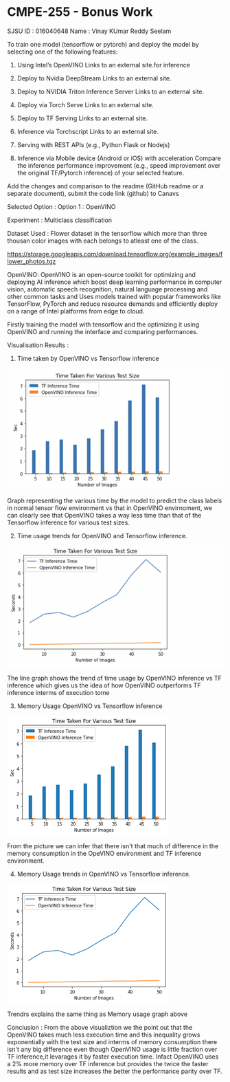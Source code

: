 # CMPE-255 - Bonus Work

SJSU ID : 016040648
Name : Vinay KUmar Reddy Seelam


To train one model (tensorflow or pytorch) and deploy the model by selecting one of the following features: 

1) Using Intel’s OpenVINO Links to an external site.for inference

2) Deploy to Nvidia DeepStream Links to an external site.

3) Deploy to NVIDIA Triton Inference Server Links to an external site.

4) Deploy via Torch Serve Links to an external site.

5) Deploy to TF Serving Links to an external site.

6) Inference via Torchscript Links to an external site.

6) Serving with REST APIs (e.g., Python Flask or Nodejs)

7) Inference via Mobile device (Android or iOS) with acceleration Compare the inference performance improvement (e.g., speed improvement over the original TF/Pytorch inference) of your selected feature.

Add the changes and comparison to the readme (GitHub readme or a separate document), submit the code link (github) to Canavs

Selected Option : Option 1 : OpenVINO

Experiment : Multiclass classification

Dataset Used : Flower dataset in the tensorflow which more than three thousan color images with each belongs to atleast one of the class.

https://storage.googleapis.com/download.tensorflow.org/example_images/flower_photos.tgz

OpenVINO: OpenVINO is  an open-source toolkit for optimizing and deploying AI inference which boost deep learning performance in computer vision, automatic speech recognition, natural language processing and other common tasks and Uses models trained with popular frameworks like TensorFlow, PyTorch and reduce resource demands and efficiently deploy on a range of Intel platforms from edge to cloud.


Firstly training the model with tensorflow and the optimizing it using OpenVINO and running the interface and comparing performances.

Visualisation Results : 

1. Time taken by OpenVINO vs Tensorflow inference

![image](https://github.com/vinaykumarseelam/255_Bonus_Work/blob/main/255_BarGraph.png)

Graph representing the various time by the model to predict the class labels in normal tensor flow environment vs that in OpenVINO envirnoment, we can clearly see that OpenVINO takes a way less time than that of the Tensorflow inference for various test sizes.

2. Time usage trends for OpenVINO and Tensorflow inference.

![image](https://github.com/vinaykumarseelam/255_Bonus_Work/blob/main/255_LineGraph.png)

The line graph shows the trend of time usage by OpenVINO inference vs TF inference which gives us the idea of how OpenVINO outperforms TF inference interms of execution tome


3. Memory Usage OpenVINO vs Tensorflow inference


![image](https://github.com/vinaykumarseelam/255_Bonus_Work/blob/main/255_1.png)

From the picture we can infer that there isn't that much of difference in the memory consumption in the OpeVINO environment and TF inference environment.


4. Memory Usage trends in OpenVINO vs Tensorflow inference.

![image](https://github.com/vinaykumarseelam/255_Bonus_Work/blob/main/255_2.png)

Trendrs explains the same thing as Memory usage graph above


Conclusion : From the above visualiztion we the point out that the OpenVINO takes much less execution time and this inequality grows exponentially with the test size and interms of memory consumption there isn't any big difference even though OpenVINO usage is little fraction over TF inference,it levarages it by faster execution time. Infact OpenVINO uses a 2% more memory over TF inference but provides the twice the faster results and as test size increases the better the performance parity over TF.

















